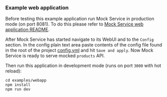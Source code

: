 ### Example web application

Before testing this example application run Mock Service in production mode (on port 8081).
To do this please refer to [Mock Service web application README](../../src/main/webapp/README.md).

After Mock Service has started navigate to its WebUI and to the `Config` section.
In the config plain text area paste contents of the config file found in the root of the project [config.yml](../../config.yml) and hit `Save and apply`.
Now Mock Service is ready to serve mocked `products` API.

Then run this application in development mode (runs on port `3000` with hot reload):
    
    cd examples/webapp
    npm install
    npm run dev

